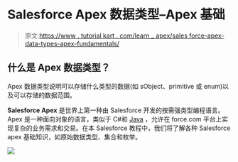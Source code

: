 # Salesforce Apex 数据类型–Apex 基础

> 原文:[https://www . tutorial kart . com/learn _ apex/sales force-apex-data-types-apex-fundamentals/](https://www.tutorialkart.com/learn_apex/salesforce-apex-data-types-apex-fundamentals/)

## 什么是 Apex 数据类型？

Apex 数据类型说明可以存储什么类型的数据(如 sObject、primitive 或 enum)以及可以存储的数据范围。

**Salesforce Apex** 是世界上第一种由 Salesforce 开发的按需强类型编程语言。Apex 是一种面向对象的语言，类似于 C#和 [Java](https://www.tutorialkart.com/java/java-introduction/) ，允许在 force.com 平台上实现复杂的业务需求和交易。在本 Salesforce 教程中，我们将了解各种 Salesforce apex 基础知识，如原始数据类型、集合和枚举。

[![](../Images/925da31b32d6bc3827932f6c8afb11bb.png)](https://www.tutorialkart.com/)